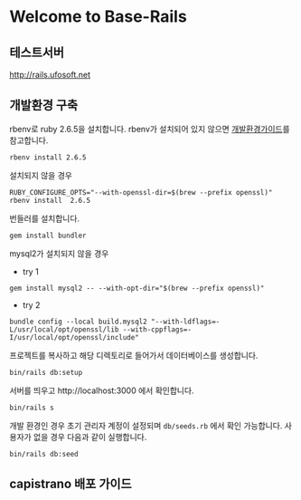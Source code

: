 # Welcome to Base-Rails
## 테스트서버

http://rails.ufosoft.net

## 개발환경 구축

rbenv로 ruby 2.6.5을 설치합니다. rbenv가 설치되어 있지 않으면 [개발환경가이드](https://slowalk.parti.xyz/posts/29763)를 참고합니다.

```
rbenv install 2.6.5
```

설치되지 않을 경우 
```
RUBY_CONFIGURE_OPTS="--with-openssl-dir=$(brew --prefix openssl)" rbenv install  2.6.5
```


번들러를 설치합니다.

```
gem install bundler
````
mysql2가 설치되지 않을 경우 
* try 1
```
gem install mysql2 -- --with-opt-dir="$(brew --prefix openssl)"
```
* try 2
```
bundle config --local build.mysql2 "--with-ldflags=-L/usr/local/opt/openssl/lib --with-cppflags=-I/usr/local/opt/openssl/include"
```
프로젝트를 복사하고 해당 디렉토리로 들어가서 데이터베이스를 생성합니다.

```
bin/rails db:setup
```

서버를 띄우고 http://localhost:3000 에서 확인합니다.

```
bin/rails s
```

개발 환경인 경우 초기 관리자 계정이 설정되며 `db/seeds.rb` 에서 확인 가능합니다. 사용자가 없을 경우 다음과 같이 실행합니다.

```
bin/rails db:seed
```

## capistrano 배포 가이드 
